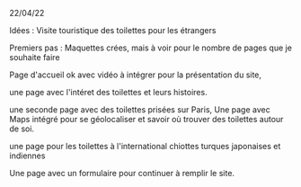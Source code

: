 22/04/22

Idées : Visite touristique des toilettes pour les étrangers

Premiers pas : Maquettes crées, mais à voir pour le nombre de pages que je souhaite faire

Page d'accueil ok avec vidéo à intégrer pour la présentation du site,

une page avec l'intéret des toilettes et leurs histoires.

une seconde page avec des toilettes prisées sur Paris,
Une page avec Maps intégré pour se géolocaliser et savoir où trouver des toilettes autour de soi.


une page pour les toilettes à l'international chiottes turques japonaises et indiennes


Une page avec un formulaire pour continuer à remplir le site.

